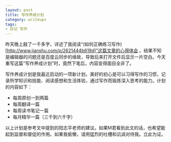 ```yaml
---
layout: post
title: 写作养成计划
category: writeups
tags:
- 日记 写作
---
```


昨天晚上敲了一千多字，详述了我阅读“(如何正确练习写作)[http://www.jianshu.com/p/2621444b619d]”这篇文章的心得体会 。结果不知是编辑器的问题还是百度云同步的缘故，导致后来打开文件后显示一片空白。今天重写这篇“写作养成计划”时，竟然下笔后，内容变得面目全非了。

写作养成计划是我最近启动的一项新计划，美好的初心是可以习得写作的习惯，记录所学知识和技能、阅读感想和生活体验，通过写作而锻炼深入思考的能力。计划的内容如下：

- 每周原创一到两篇
- 每周翻译一篇
- 每周读书笔记一篇
- 每月精华一篇（三千到六千字）

以上计划是参考文中提到的阳志平老师的建议。如果M君看到此文的话，也希望能起到监督和督促的作用。如果我偷懒，请用猛烈的吐槽和讥讽对待我。立此为证。
